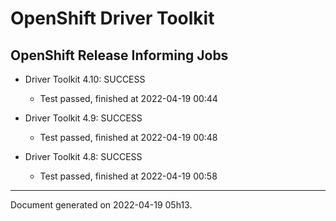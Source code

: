 
OpenShift Driver Toolkit
========================

OpenShift Release Informing Jobs
--------------------------------



* Driver Toolkit 4.10: SUCCESS
  - Test passed, finished at 2022-04-19 00:44








* Driver Toolkit 4.9: SUCCESS
  - Test passed, finished at 2022-04-19 00:48








* Driver Toolkit 4.8: SUCCESS
  - Test passed, finished at 2022-04-19 00:58






---
Document generated on 2022-04-19 05h13.
